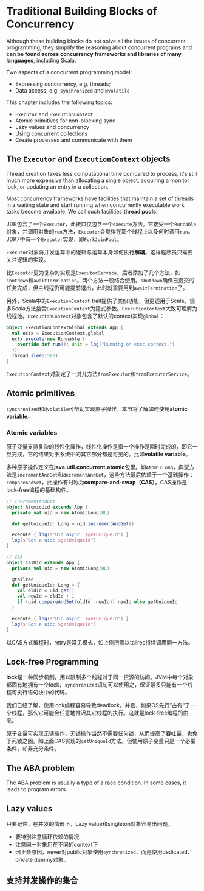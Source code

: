 # Traditional Building Blocks of Concurrency

Although these building blocks do not solve all the issues of concurrent programming, they simplify the reasoning about concurrent programs and **can be found across concurrency frameworks and libraries of many languages**, including Scala.

Two aspects of a concurrent programming model:

* Expressing concurrency, e.g. threads;
* Data access, e.g. `synchronized` and `@volatile`

This chapter includes the following topics:

* `Executor` and `ExecutionContext`
* Atomic primitives for non-blocking sync
* Lazy values and concurrency
* Using concurrent collections
* Create processes and communicate with them

## The `Executor` and `ExecutionContext` objects

Thread creation takes less computational time compared to process, it's still much more expensive than allocating a single object, acquiring a monitor lock, or updating an entry in a collection.

Most concurrency frameworks have facilities that maintain a set of threads in a waiting state and start running when concurrently executable work tasks become available. We call such facilities **thread pools**.

JDK包含了一个`Executor`，此接口仅包含一个`execute`方法。它接受一个`Runnable`对象，并调用对象的`run`方法，`Executor`会觉得在那个线程上以及何时调用`run`。JDK7中有一个`Executor`实现，即`ForkJoinPool`。

`Executor`对象将并发运算中的逻辑与运算本身如何执行**解耦**。这样程序员只需要关注逻辑的实现。

比`Executor`更为复杂的实现是`ExecutorService`，后者添加了几个方法，如`shutdown`和`awaitTermination`。两个方法一般结合使用。`shutdown`确保已提交的任务完成，但主线程仍可能提前退出，此时就需要用到`awaitTermination`了。

另外，Scala中的`ExecutionContext` trait提供了类似功能，但更适用于Scala。很多Scala方法接受`ExecutionContext`为隐式参数。`ExecutionContext`大致可理解为线程池。`ExecutionContext`对象包含了默认的context实现`global`：

```scala
object ExecutionContextGlobal extends App {
  val ectx = ExecutionContext.global
  ectx.execute(new Runnable {
    override def run(): Unit = log("Running on exec context.")
  })
  Thread.sleep(500)
}
```

`ExecutionContext`对象定了一对儿方法`fromExecutor`和`fromExecutorService`。

## Atomic primitives

`synchronized`和`@volatile`可帮助实现原子操作。本节将了解如何使用**atomic variable**。

### Atomic variables

原子变量支持复杂的线性化操作，线性化操作是指一个操作是瞬时完成的，即它一旦完成，它的结果对于系统中的其它部分都是可见的。比如**volatile variable**。

多种原子操作定义在**java.util.concurrent.atomic**包里。如`AtomicLong`，典型方法是`incrementAndGet`和`decrementAndGet`，这些方法最后依赖于一个基础操作：`compareAndSet`，此操作有时称为**compare-and-swap（CAS）**，CAS操作是lock-free编程的基础构件。

```scala
// incrementAndGet
object AtomicUid extends App {
  private val uid = new AtomicLong(0L)

  def getUniqueId: Long = uid.incrementAndGet()

  execute { log(s"Uid async: $getUniqueId") }
  log(s"Got a uid: $getUniqueId")
}

// CAS
object CasUid extends App {
  private val uid = new AtomicLong(0L)

  @tailrec
  def getUniqueId: Long = {
    val oldId = uid.get()
    val newId = oldId + 1
    if (uid.compareAndSet(oldId, newId)) newId else getUniqueId
  }

  execute { log(s"Uid async: $getUniqueId") }
  log(s"Got a uid: $getUniqueId")
}
```

以CAS方式编程时，retry是常见模式，如上例所示以tailrec持续调用同一方法。

## Lock-free Programming

**lock**是一种同步机制，用以限制多个线程对于同一资源的访问。JVM中每个对象都固有地拥有一个lock，`synchronized`语句可以使用之，保证最多只能有一个线程可执行语句块中的代码。

我们已经了解，使用lock编程容易导致deadlock。并且，如果OS先行”占有“了一个线程，那么它可能会任意地推迟其它线程的执行。这就是lock-free编程的由来。

原子变量可实现无锁操作，无锁操作当然不需要任何锁，从而提高了吞吐量，也免于死锁之困。如上面CAS实现的`getUniqueId`方法。但使用原子变量只是一个必要条件，却非充分条件。

## The ABA problem

The ABA problem is usually a type of a race condition. In some cases, it leads to program errors.

## Lazy values

只要记住，在并发的情形下，Lazy value和singleton对象容易出问题。

* 要特别注意循环依赖的情况
* 注意同一对象用在不同的context下
* 因上条原因，never对public对象使用`synchronized`，而是使用dedicated、private dummy对象。

## 支持并发操作的集合


